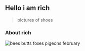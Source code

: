 ## Hello i am rich

> pictures of shoes

### About rich

![bees butts foxes pigeons february](https://i.imgur.com/255oOYb.png)
